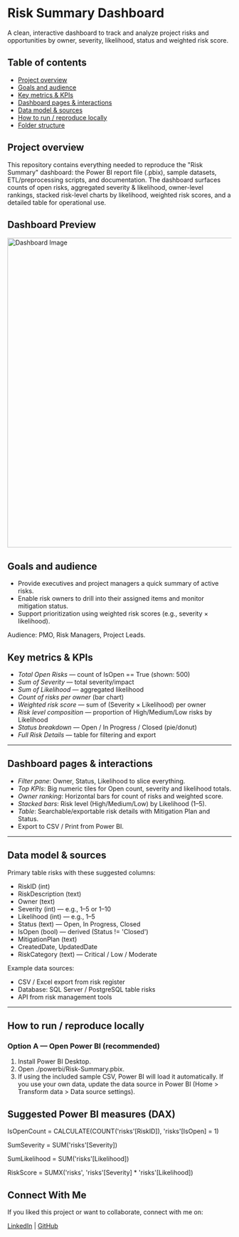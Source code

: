 # Risk Summary Dashboard

A clean, interactive dashboard to track and analyze project risks and opportunities by owner, severity, likelihood, status and weighted risk score.


## Table of contents
- [Project overview](#project-overview)  
- [Goals and audience](#goals-and-audience)  
- [Key metrics & KPIs](#key-metrics--kpis)  
- [Dashboard pages & interactions](#dashboard-pages--interactions)  
- [Data model & sources](#data-model--sources)  
- [How to run / reproduce locally](#how-to-run--reproduce-locally)  
- [Folder structure](#folder-structure)

## Project overview
This repository contains everything needed to reproduce the "Risk Summary" dashboard: the Power BI report file (.pbix), sample datasets, ETL/preprocessing scripts, and documentation. The dashboard surfaces counts of open risks, aggregated severity & likelihood, owner-level rankings, stacked risk-level charts by likelihood, weighted risk scores, and a detailed table for operational use.

## Dashboard Preview
 <img width="1198" height="697" alt="Dashboard Image" src="https://github.com/user-attachments/assets/ad868086-5be4-44de-acfc-c3f0e85d1843" />



## Goals and audience
- Provide executives and project managers a quick summary of active risks.
- Enable risk owners to drill into their assigned items and monitor mitigation status.
- Support prioritization using weighted risk scores (e.g., severity × likelihood).

Audience: PMO, Risk Managers, Project Leads.


## Key metrics & KPIs
- *Total Open Risks* — count of IsOpen == True (shown: 500)
- *Sum of Severity* — total severity/impact
- *Sum of Likelihood* — aggregated likelihood
- *Count of risks per owner* (bar chart)
- *Weighted risk score* — sum of (Severity × Likelihood) per owner
- *Risk level composition* — proportion of High/Medium/Low risks by Likelihood
- *Status breakdown* — Open / In Progress / Closed (pie/donut)
- *Full Risk Details* — table for filtering and export

---

## Dashboard pages & interactions
- *Filter pane*: Owner, Status, Likelihood to slice everything.
- *Top KPIs*: Big numeric tiles for Open count, severity and likelihood totals.
- *Owner ranking*: Horizontal bars for count of risks and weighted score.
- *Stacked bars*: Risk level (High/Medium/Low) by Likelihood (1–5).
- *Table*: Searchable/exportable risk details with Mitigation Plan and Status.
- Export to CSV / Print from Power BI.

---

## Data model & sources
Primary table risks with these suggested columns:
- RiskID (int)
- RiskDescription (text)
- Owner (text)
- Severity (int) — e.g., 1–5 or 1–10
- Likelihood (int) — e.g., 1–5
- Status (text) — Open, In Progress, Closed
- IsOpen (bool) — derived (Status != 'Closed')
- MitigationPlan (text)
- CreatedDate, UpdatedDate
- RiskCategory (text) — Critical / Low / Moderate

Example data sources:
- CSV / Excel export from risk register
- Database: SQL Server / PostgreSQL table risks
- API from risk management tools

---

## How to run / reproduce locally

### Option A — Open Power BI (recommended)
1. Install Power BI Desktop.
2. Open ./powerbi/Risk-Summary.pbix.
3. If using the included sample CSV, Power BI will load it automatically. If you use your own data, update the data source in Power BI (Home > Transform data > Data source settings).

## Suggested Power BI measures (DAX)

IsOpenCount = CALCULATE(COUNT('risks'[RiskID]), 'risks'[IsOpen] = 1)

SumSeverity = SUM('risks'[Severity])

SumLikelihood = SUM('risks'[Likelihood])

RiskScore = SUMX('risks', 'risks'[Severity] * 'risks'[Likelihood])

## Connect With Me

If you liked this project or want to collaborate, connect with me on:

 [LinkedIn]( https://www.linkedin.com/in/ankita-c-4a1581212) | [GitHub](https://github.com/AnkitaChoubey/AnkitaChoubey)
